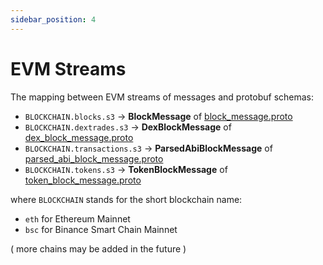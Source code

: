 ```yaml
---
sidebar_position: 4
---
```


# EVM Streams

The mapping between EVM streams of messages and protobuf schemas:

* ```BLOCKCHAIN.blocks.s3``` -> **BlockMessage** of [block_message.proto](https://github.com/bitquery/streaming_protobuf/blob/main/evm/block_message.proto) 
* ```BLOCKCHAIN.dextrades.s3``` -> **DexBlockMessage** of [dex_block_message.proto](https://github.com/bitquery/streaming_protobuf/blob/main/evm/dex_block_message.proto)
* ```BLOCKCHAIN.transactions.s3``` -> **ParsedAbiBlockMessage** of [parsed_abi_block_message.proto](https://github.com/bitquery/streaming_protobuf/blob/main/evm/parsed_abi_block_message.proto)
* ```BLOCKCHAIN.tokens.s3``` -> **TokenBlockMessage** of [token_block_message.proto](https://github.com/bitquery/streaming_protobuf/blob/main/evm/token_block_message.proto)

where ```BLOCKCHAIN``` stands for the short blockchain name:

* ```eth``` for Ethereum Mainnet
* ```bsc``` for Binance Smart Chain Mainnet

( more chains may be added in the future )